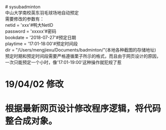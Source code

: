 <div># sysubadminton</div><div>中山大学南校英东羽毛球场地自动预定</div><div>需要修改的参数有：</div><div>netid = 'xxx'#鸭大NetID</div><div>password = 'xxxxx'#密码</div><div>bookdate = '2018-07-27'#预定日期</div><div>playtime = '17:01-18:00'#预定时间段</div><div>dir = "/Users/mengjiexu/Documents/badminton/"(本地各种截图的存储地址)</div><div>预定时期和预定时间段需要严格遵循栗子所示的格式，而且由于网页设计的原因，一次只能预定一个小时，像'17:01-19:00'这种操作就犯规了惹</div>

# 19/04/02 修改
# 根据最新网页设计修改程序逻辑，将代码整合成对象。
